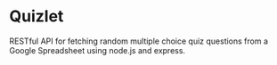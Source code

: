 # Quizlet

RESTful API for fetching random multiple choice quiz questions from a Google Spreadsheet using node.js and express.
